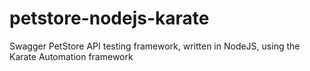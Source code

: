 # petstore-nodejs-karate
Swagger PetStore API testing framework, written in NodeJS, using the Karate Automation framework
